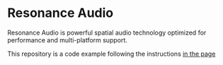 # Resonance Audio

Resonance Audio is powerful spatial audio technology optimized for performance and multi-platform support.

This repository is a code example following the instructions [in the page](https://developers.google.com/resonance-audio/develop/web/getting-started)
